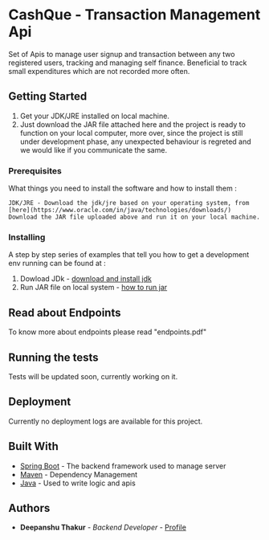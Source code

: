 # CashQue - Transaction Management Api

Set of Apis to manage user signup and transaction between any two registered users, tracking and managing self finance. Beneficial to track small expenditures which are not recorded more often.

## Getting Started

1. Get your JDK/JRE installed on local machine.
2. Just download the JAR file attached here and the project is ready to function on your local computer, more over, since the project is still under development phase, any unexpected 
   behaviour is regreted and we would like if you communicate the same.

### Prerequisites

What things you need to install the software and how to install them :

```
JDK/JRE - Download the jdk/jre based on your operating system, from [here](https://www.oracle.com/in/java/technologies/downloads/)
Download the JAR file uploaded above and run it on your local machine.

```

### Installing

A step by step series of examples that tell you how to get a development env running can be found at :
1. Dowload JDk - [download and install jdk](https://docs.oracle.com/en/java/javase/22/install/installation-jdk-microsoft-windows-platforms.html)
2. Run JAR file on local system - [how to run jar](https://docs.oracle.com/javase/tutorial/deployment/jar/run.html)

## Read about Endpoints

To know more about endpoints please read "endpoints.pdf"

## Running the tests

Tests will be updated soon, currently working on it.

## Deployment

Currently no deployment logs are available for this project.

## Built With

* [Spring Boot](https://spring.io/quickstart) - The backend framework used to manage server
* [Maven](https://maven.apache.org/) - Dependency Management
* [Java](https://www.java.com/en/) - Used to write logic and apis

## Authors

* **Deepanshu Thakur** - *Backend Developer* - [Profile](https://github.com/shanky-thakur)
